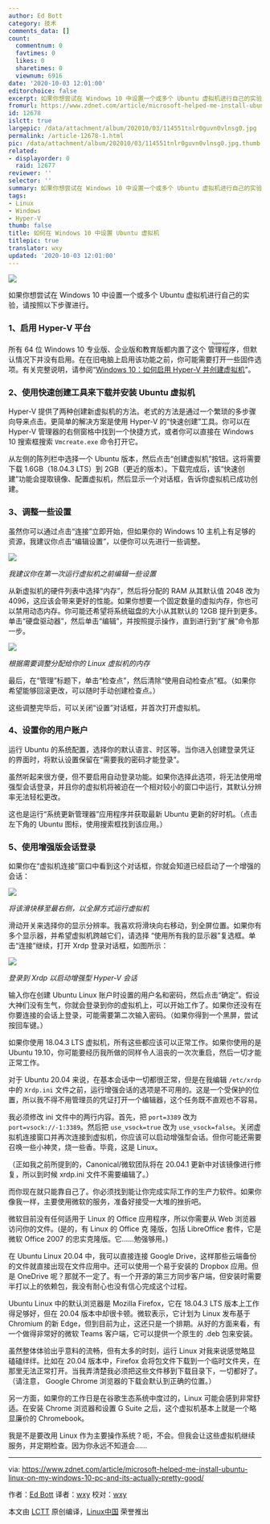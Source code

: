 ```yaml
---
author: Ed Bott
category: 技术
comments_data: []
count:
  commentnum: 0
  favtimes: 0
  likes: 0
  sharetimes: 0
  viewnum: 6916
date: '2020-10-03 12:01:00'
editorchoice: false
excerpt: 如果你想尝试在 Windows 10 中设置一个或多个 Ubuntu 虚拟机进行自己的实验，请按照以下步骤进行。
fromurl: https://www.zdnet.com/article/microsoft-helped-me-install-ubuntu-linux-on-my-windows-10-pc-and-its-actually-pretty-good/
id: 12678
islctt: true
largepic: /data/attachment/album/202010/03/114551tnlr0guvn0vlnsg0.jpg
permalink: /article-12678-1.html
pic: /data/attachment/album/202010/03/114551tnlr0guvn0vlnsg0.jpg.thumb.jpg
related:
- displayorder: 0
  raid: 12677
reviewer: ''
selector: ''
summary: 如果你想尝试在 Windows 10 中设置一个或多个 Ubuntu 虚拟机进行自己的实验，请按照以下步骤进行。
tags:
- Linux
- Windows
- Hyper-V
thumb: false
title: 如何在 Windows 10 中设置 Ubuntu 虚拟机
titlepic: true
translator: wxy
updated: '2020-10-03 12:01:00'
---
```


![](/data/attachment/album/202010/03/114551tnlr0guvn0vlnsg0.jpg)


如果你想尝试在 Windows 10 中设置一个或多个 Ubuntu 虚拟机进行自己的实验，请按照以下步骤进行。


### 1、启用 Hyper-V 平台


所有 64 位 Windows 10 专业版、企业版和教育版都内置了这个<ruby> 管理程序 <rp>  （ </rp> <rt>  hypervisor </rt> <rp>  ） </rp></ruby>，但默认情况下并没有启用。在在旧电脑上启用该功能之前，你可能需要打开一些固件选项。有关完整说明，请参阅“[Windows 10：如何启用 Hyper-V 并创建虚拟机](https://www.zdnet.com/article/windows-10-tip-how-to-enable-hyper-v-and-create-virtual-machines/)”。


### 2、使用快速创建工具来下载并安装 Ubuntu 虚拟机


Hyper-V 提供了两种创建新虚拟机的方法。老式的方法是通过一个繁琐的多步骤向导来点击。更简单的解决方案是使用 Hyper-V 的“快速创建”工具。你可以在 Hyper-V 管理器的右侧窗格中找到一个快捷方式，或者你可以直接在 Windows 10 搜索框搜索 `Vmcreate.exe` 命令打开它。


从左侧的陈列栏中选择一个 Ubuntu 版本，然后点击“创建虚拟机”按钮。这将需要下载 1.6GB（18.04.3 LTS）到 2GB（更近的版本）。下载完成后，该“快速创建”功能会提取镜像、配置虚拟机，然后显示一个对话框，告诉你虚拟机已成功创建。


 


### 3、调整一些设置


虽然你可以通过点击“连接”立即开始，但如果你的 Windows 10 主机上有足够的资源，我建议你点击“编辑设置”，以便你可以先进行一些调整。


![](/data/attachment/album/202010/03/112217zw8enlyfekwdl570.jpg)


*我建议你在第一次运行虚拟机之前编辑一些设置*


从新虚拟机的硬件列表中选择“内存”，然后将分配的 RAM 从其默认值 2048 改为 4096，这应该会带来更好的性能。如果你想要一个固定数量的虚拟内存，你也可以禁用动态内存。你可能还希望将系统磁盘的大小从其默认的 12GB 提升到更多。单击“硬盘驱动器”，然后单击“编辑”，并按照提示操作，直到进行到“扩展”命令那一步。


![](/data/attachment/album/202010/03/112747gbpcictiqcioz6uk.jpg)


*根据需要调整分配给你的 Linux 虚拟机的内存*


最后，在“管理”标题下，单击“检查点”，然后清除“使用自动检查点”框。（如果你希望能够回滚更改，可以随时手动创建检查点。）


这些调整完毕后，可以关闭“设置”对话框，并首次打开虚拟机。


### 4、设置你的用户账户


运行 Ubuntu 的系统配置，选择你的默认语言、时区等。当你进入创建登录凭证的界面时，将默认设置保留在“需要我的密码才能登录”。


虽然听起来很方便，但不要启用自动登录功能。如果你选择此选项，将无法使用增强型会话登录，并且你的虚拟机将被迫在一个相对较小的窗口中运行，其默认分辨率无法轻松更改。


这也是运行“系统更新管理器”应用程序并获取最新 Ubuntu 更新的好时机。（点击左下角的 Ubuntu 图标，使用搜索框找到该应用。）


### 5、使用增强版会话登录


如果你在“虚拟机连接”窗口中看到这个对话框，你就会知道已经启动了一个增强的会话：


![](/data/attachment/album/202010/03/113335lyfsypf8sfaaaa8p.jpg)


*将该滑块移至最右侧，以全屏方式运行虚拟机*


滑动开关来选择你的显示分辨率。我喜欢将滑块向右移动，到全屏位置。如果你有多个显示器，并希望虚拟机跨越它们，请选择 “使用所有我的显示器”复选框。单击“连接”继续，打开 Xrdp 登录对话框，如图所示：


![](/data/attachment/album/202010/03/113335l7f9ce1ffw3trwf7.jpg)


*登录到 Xrdp 以启动增强型 Hyper-V 会话*


输入你在创建 Ubuntu Linux 账户时设置的用户名和密码，然后点击“确定”。假设大神们没有生气，你就会登录到你的虚拟机上，可以开始工作了。如果你还没有在你要连接的会话上登录，可能需要第二次输入密码。（如果你得到一个黑屏，尝试按回车键。）


如果你使用 18.04.3 LTS 虚拟机，所有这些都应该可以正常工作。如果你使用的是 Ubuntu 19.10，你可能要经历我所做的同样令人沮丧的一次次重启，然后一切才能正常工作。


对于 Ubuntu 20.04 来说，在基本会话中一切都很正常，但是在我编辑 `/etc/xrdp` 中的 `Xrdp.ini` 文件之前，运行增强会话的选项是不可用的。这是一个受保护的位置，所以我不得不用管理员的凭证打开一个编辑器，这个任务既不直观也不容易。


我必须修改 ini 文件中的两行内容。首先，把 `port=3389` 改为 `port=vsock://-1:3389`。然后把 `use_vsock=true` 改为 `use_vsock=false`。关闭虚拟机连接窗口并再次连接到虚拟机，你应该可以启动增强型会话。但你可能还需要召唤一些小神灵，烧一些香。毕竟，这是 Linux。


（正如我之前所提到的，Canonical/微软团队将在 20.04.1 更新中对该镜像进行修复，所以到时候 xrdp.ini 文件不需要编辑了。）


而你现在就只能靠自己了。你必须找到能让你完成实际工作的生产力软件。如果你像我一样，主要使用微软的服务，准备好接受一大堆的挫折吧。


微软目前没有任何适用于 Linux 的 Office 应用程序，所以你需要从 Web 浏览器访问你的文件。(是的，有 Linux 的 Office 克 隆版，包括 LibreOffice 套件，它是微软 Office 2007 的忠实克隆版。它……勉强够用。)


在 Ubuntu Linux 20.04 中，我可以直接连接 Google Drive，这样那些云端备份的文件就直接出现在文件应用中。还可以使用一个易于安装的 Dropbox 应用。但是 OneDrive 呢？那就不一定了。有一个开源的第三方同步客户端，但安装时需要半打以上的依赖包，我没有耐心也没有信心完成这个过程。


Ubuntu Linux 中的默认浏览器是 Mozilla Firefox，它在 18.04.3 LTS 版本上工作得足够好，但在 20.04 版本中却很卡顿。微软表示，它计划为 Linux 发布基于 Chromium 的新 Edge，但到目前为止，这还只是一个排期。从好的方面来看，有一个做得非常好的微软 Teams 客户端，它可以提供一个原生的 .deb 包来安装。


虽然整体体验出乎意料的流畅，但有太多的时刻，运行 Linux 对我来说感觉略显磕磕绊绊。比如在 20.04 版本中，Firefox 会将包文件下载到一个临时文件夹，在那里无法正常打开。当我弄清楚我必须把这些文件移到下载目录下，一切都好了。（请注意， Google Chrome 浏览器的下载会默认到正确的位置。）


另一方面，如果你的工作日是在谷歌生态系统中度过的，Linux 可能会感到非常舒适。在安装 Chrome 浏览器和设置 G Suite 之后，这个虚拟机基本上就是一个略显廉价的 Chromebook。


我是不是要改用 Linux 作为主要操作系统？呃，不会。但我会让这些虚拟机继续服务，并定期检查。因为你永远不知道会……




---


via: <https://www.zdnet.com/article/microsoft-helped-me-install-ubuntu-linux-on-my-windows-10-pc-and-its-actually-pretty-good/> 


作者：[Ed Bott](https://www.zdnet.com/meet-the-team/us/ed-bott/) 译者：[wxy](https://github.com/wxy) 校对：[wxy](https://github.com/wxy)


本文由 [LCTT](https://github.com/LCTT/TranslateProject) 原创编译，[Linux中国](/article-12677-1.html) 荣誉推出